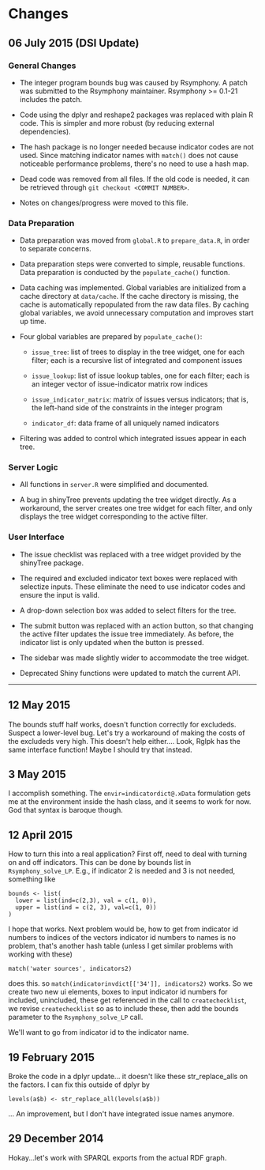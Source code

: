 
# Changes

## 06 July 2015 (DSI Update)

### General Changes

* The integer program bounds bug was caused by Rsymphony. A patch was submitted 
  to the Rsymphony maintainer. Rsymphony >= 0.1-21 includes the patch.

* Code using the dplyr and reshape2 packages was replaced with plain R code.
  This is simpler and more robust (by reducing external dependencies).

* The hash package is no longer needed because indicator codes are not used. 
  Since matching indicator names with `match()` does not cause noticeable 
  performance problems, there's no need to use a hash map.

* Dead code was removed from all files. If the old code is needed, it can be 
  retrieved through `git checkout <COMMIT NUMBER>`.

* Notes on changes/progress were moved to this file.

### Data Preparation

* Data preparation was moved from `global.R` to `prepare_data.R`, in order to 
  separate concerns.

* Data preparation steps were converted to simple, reusable functions. Data 
  preparation is conducted by the `populate_cache()` function.

* Data caching was implemented. Global variables are initialized from a cache 
  directory at `data/cache`. If the cache directory is missing, the cache is 
  automatically repopulated from the raw data files. By caching global 
  variables, we avoid unnecessary computation and improves start up time.

* Four global variables are prepared by `populate_cache()`:

    + `issue_tree`: list of trees to display in the tree widget, one for each 
      filter; each is a recursive list of integrated and component issues

    + `issue_lookup`: list of issue lookup tables, one for each filter; each is 
      an integer vector of issue-indicator matrix row indices

    + `issue_indicator_matrix`: matrix of issues versus indicators; that is, 
      the left-hand side of the constraints in the integer program

    + `indicator_df`: data frame of all uniquely named indicators

* Filtering was added to control which integrated issues appear in each tree. 

### Server Logic

* All functions in `server.R` were simplified and documented.

* A bug in shinyTree prevents updating the tree widget directly. As a 
  workaround, the server creates one tree widget for each filter, and only 
  displays the tree widget corresponding to the active filter.

### User Interface

* The issue checklist was replaced with a tree widget provided by the shinyTree 
  package.

* The required and excluded indicator text boxes were replaced with selectize 
  inputs. These eliminate the need to use indicator codes and ensure the input 
  is valid.

* A drop-down selection box was added to select filters for the tree.

* The submit button was replaced with an action button, so that changing the 
  active filter updates the issue tree immediately. As before, the indicator 
  list is only updated when the button is pressed.

* The sidebar was made slightly wider to accommodate the tree widget.

* Deprecated Shiny functions were updated to match the current API.

---

## 12 May 2015
The bounds stuff half works, doesn't function correctly for excludeds. Suspect 
a lower-level bug. Let's try a workaround of making the costs of the excludeds
very high. This doesn't help either.... Look, Rglpk has the same interface 
function! Maybe I should try that instead.


## 3 May 2015
I accomplish something. The `envir=indicatordict@.xData` formulation gets me at 
the environment inside the hash class, and it seems to work for now. God that 
syntax is baroque though.


## 12 April 2015
How to turn this into a real application? First off, need to deal with turning 
on and off indicators. This can be done by bounds list in `Rsymphony_solve_LP`.
E.g., if indicator 2 is needed and 3 is not needed, something like
```
bounds <- list(
  lower = list(ind=c(2,3), val = c(1, 0)),
  upper = list(ind = c(2, 3), val=c(1, 0))
)
```
I hope that works. Next problem would be, how to get from indicator id numbers 
to indices of the vectors indicator id numbers to names is no problem, that's 
another hash table (unless I get similar problems with working with these)
```
match('water sources', indicators2)
```
does this. so `match(indicatorinvdict[['34']], indicators2)` works. So we 
create two new ui elements, boxes to input indicator id numbers for included, 
unincluded, these get referenced in the call to `createchecklist`, we revise 
`createchecklist` so as to include these, then add the bounds parameter to the 
`Rsymphony_solve_LP` call.

We'll want to go from indicator id to the indicator name.

## 19 February 2015
Broke the code in a dplyr update... it doesn't like these str_replace_alls on 
the factors. I can fix this outside of dplyr by
```
levels(a$b) <- str_replace_all(levels(a$b))
```
... An improvement, but I don't have integrated issue names anymore. 


## 29 December 2014
Hokay...let's work with SPARQL exports from the actual RDF graph. 
